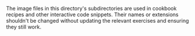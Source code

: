 The image files in this directory's subdirectories are
used in cookbook recipes and other interactive code snippets.
Their names or extensions shouldn't be changed without
updating the relevant exercises and ensuring they still work.
